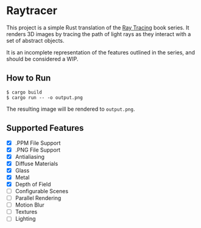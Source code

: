 # Raytracer

This project is a simple Rust translation of the [Ray Tracing](https://raytracing.github.io/) book series. It renders 3D images by tracing the path of light rays as they interact with a set of abstract objects.

It is an incomplete representation of the features outlined in the series, and should be considered a WIP.

## How to Run

```
$ cargo build
$ cargo run -- -o output.png
```
The resulting image will be rendered to `output.png`.

## Supported Features

- [x] .PPM File Support
- [x] .PNG File Support
- [x] Antialiasing
- [x] Diffuse Materials
- [x] Glass
- [x] Metal
- [x] Depth of Field
- [ ] Configurable Scenes
- [ ] Parallel Rendering
- [ ] Motion Blur
- [ ] Textures
- [ ] Lighting
